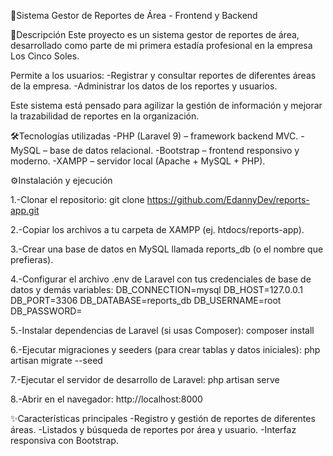 🚀Sistema Gestor de Reportes de Área - Frontend y Backend

📌Descripción
Este proyecto es un sistema gestor de reportes de área, desarrollado como parte de mi primera estadía profesional en la empresa Los Cinco Soles.

Permite a los usuarios:
-Registrar y consultar reportes de diferentes áreas de la empresa.
-Administrar los datos de los reportes y usuarios.

Este sistema está pensado para agilizar la gestión de información y mejorar la trazabilidad de reportes en la organización.

🛠️Tecnologías utilizadas
-PHP (Laravel 9) – framework backend MVC.
-MySQL – base de datos relacional.
-Bootstrap – frontend responsivo y moderno.
-XAMPP – servidor local (Apache + MySQL + PHP).

⚙️Instalación y ejecución

1.-Clonar el repositorio:
git clone https://github.com/EdannyDev/reports-app.git

2.-Copiar los archivos a tu carpeta de XAMPP (ej. htdocs/reports-app).

3.-Crear una base de datos en MySQL llamada reports_db (o el nombre que prefieras).

4.-Configurar el archivo .env de Laravel con tus credenciales de base de datos y demás variables:
DB_CONNECTION=mysql
DB_HOST=127.0.0.1
DB_PORT=3306
DB_DATABASE=reports_db
DB_USERNAME=root
DB_PASSWORD=

5.-Instalar dependencias de Laravel (si usas Composer):
composer install

6.-Ejecutar migraciones y seeders (para crear tablas y datos iniciales):
php artisan migrate --seed

7.-Ejecutar el servidor de desarrollo de Laravel:
php artisan serve

8.-Abrir en el navegador:
http://localhost:8000

✨Características principales
-Registro y gestión de reportes de diferentes áreas.
-Listados y búsqueda de reportes por área y usuario.
-Interfaz responsiva con Bootstrap.
